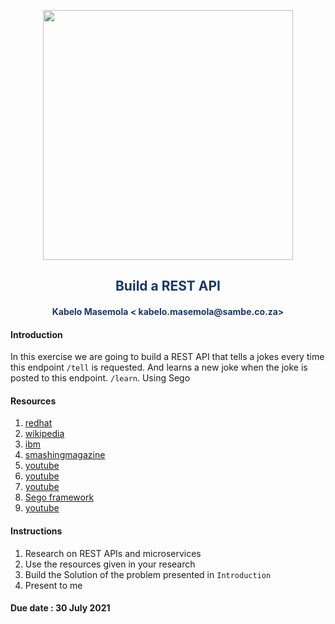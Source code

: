 <p align="center" style="background-color:"><img src="https://www.theworkspace.co.za/wp-content/uploads/2020/10/Sambe-Consulting-logo-800x600.png"  width="400"></p>

<p align="center"><h2 style="color: #193967; text-align: center">
    Build a REST API
</h2></p>
<p align="center"><h4 style="color: #193967; text-align: center">
    Kabelo Masemola < kabelo.masemola@sambe.co.za>
</h4></p>

#### Introduction 
In this exercise we are going to build a REST API that tells a jokes every time this endpoint `/tell` is requested. And learns a new joke when the joke is 
posted to this endpoint. `/learn`. Using Sego 

#### Resources 
1. <a href="https://www.redhat.com/en/topics/api/what-is-a-rest-api" >redhat</a>
2. <a href="https://en.wikipedia.org/wiki/Representational_state_transfer">wikipedia</a>
3. <a href="https://www.ibm.com/cloud/learn/rest-apis">ibm</a>
4. <a href="https://www.smashingmagazine.com/2018/01/understanding-using-rest-api/">smashingmagazine</a>
5. <a href="https://www.youtube.com/watch?v=MwZwr5Tvyxo">youtube</a>
6. <a href="https://www.youtube.com/watch?v=7YcW25PHnAA">youtube</a>
7. <a href="https://www.youtube.com/watch?v=TmsD8QExZ84">youtube</a>
8. <a href="https://github.com/sambe-consulting/sego ">Sego framework</a>
9. <a href="https://github.com/sambe-consulting/notes/blob/master/misc/exercise_solution.md">youtube</a>

#### Instructions
1. Research on REST APIs and microservices  
2. Use the resources given in your research 
3. Build the Solution of the problem presented in `Introduction`
4. Present to me 

#### Due date : 30 July 2021 









